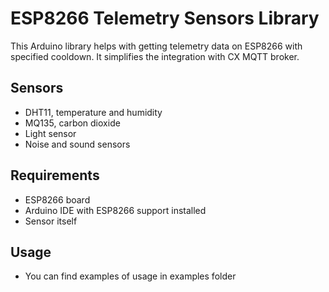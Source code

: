 # ESP8266 Telemetry Sensors Library

This Arduino library helps with getting telemetry data on ESP8266 with specified cooldown. It simplifies the integration with CX MQTT broker.

## Sensors

- DHT11, temperature and humidity 
- MQ135, carbon dioxide
- Light sensor
- Noise and sound sensors

## Requirements

- ESP8266 board
- Arduino IDE with ESP8266 support installed
- Sensor itself

## Usage

- You can find examples of usage in examples folder